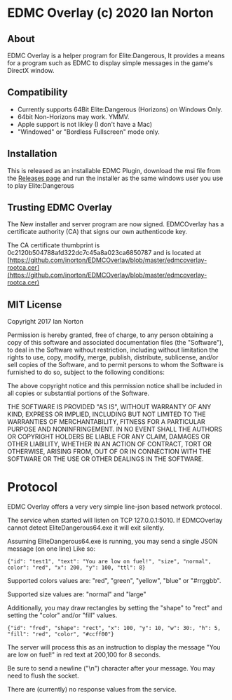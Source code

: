 # EDMC Overlay (c) 2020 Ian Norton
## About

EDMC Overlay is a helper program for Elite:Dangerous, It provides a means for 
a program such as EDMC to display simple messages in the game's DirectX window.

## Compatibility

* Currently supports 64Bit Elite:Dangerous (Horizons) on Windows Only.
* 64bit Non-Horizons may work. YMMV.
* Apple support is not likley (I don't have a Mac)
* "Windowed" or "Bordless Fullscreen" mode only.

## Installation

This is released as an installable EDMC Plugin, download the msi file from the 
[Releases page](https://github.com/inorton/EDMCOverlay/releases) and run the 
installer as the same windows user you use to play Elite:Dangerous

## Trusting EDMC Overlay

The New installer and server program are now signed.  EDMCOverlay has a certificate
authority (CA) that signs our own authenticode key.

The CA certificate thumbprint is 0c2120b504788afd322dc7c45a8a023ca6850787
and is located at [https://github.com/inorton/EDMCOverlay/blob/master/edmcoverlay-rootca.cer](https://github.com/inorton/EDMCOverlay/blob/master/edmcoverlay-rootca.cer)

## MIT License

Copyright 2017 Ian Norton

Permission is hereby granted, free of charge, to any person obtaining a copy of this 
software and associated documentation files (the "Software"), to deal in the Software
without restriction, including without limitation the rights to use, copy, modify, 
merge, publish, distribute, sublicense, and/or sell copies of the Software, and to 
permit persons to whom the Software is furnished to do so, subject to the following 
conditions:

The above copyright notice and this permission notice shall be included in all copies 
or substantial portions of the Software.

THE SOFTWARE IS PROVIDED "AS IS", WITHOUT WARRANTY OF ANY KIND, EXPRESS OR IMPLIED, 
INCLUDING BUT NOT LIMITED TO THE WARRANTIES OF MERCHANTABILITY, FITNESS FOR A 
PARTICULAR PURPOSE AND NONINFRINGEMENT. IN NO EVENT SHALL THE AUTHORS OR COPYRIGHT 
HOLDERS BE LIABLE FOR ANY CLAIM, DAMAGES OR OTHER LIABILITY, WHETHER IN AN ACTION OF 
CONTRACT, TORT OR OTHERWISE, ARISING FROM, OUT OF OR IN CONNECTION WITH THE SOFTWARE 
OR THE USE OR OTHER DEALINGS IN THE SOFTWARE.

# Protocol

EDMC Overlay offers a very very simple line-json based network protocol.

The service when started will listen on TCP 127.0.0.1:5010.  If EDMCOverlay cannot
detect EliteDangerous64.exe it will exit silently.
 
Assuming EliteDangerous64.exe is running, you may send a single JSON message (on one line)
Like so:

```
{"id": "test1", "text": "You are low on fuel!", "size", "normal", color": "red", "x": 200, "y": 100, "ttl": 8}
```
Supported colors values are:
 "red", "green", "yellow", "blue" or "#rrggbb".

Supported size values are: 
 "normal" and "large"

Additionally, you may draw rectangles by setting the "shape" to "rect" and setting the "color" and/or "fill" values.

```
{"id": "fred", "shape": "rect", "x": 100, "y": 10, "w": 30:, "h": 5, "fill": "red", "color", "#ccff00"}
```

The server will process this as an instruction to display the message "You are low on fuel!"
in red text at 200,100 for 8 seconds.
 
Be sure to send a newline ("\n") character after your message. You may need to flush the 
socket.

There are (currently) no response values from the service.

